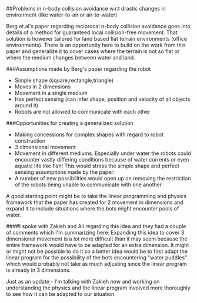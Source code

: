 ##Problems in n-body collision avoidance w.r.t drastic changes in environment (like water-to-air or air-to-water)

Berg et.al's paper regarding reciprocal n-body collision avoidance goes into details of a method for guaranteed local collision-free movement. That solution is however tailored for land based flat terrain environments (office environments). There is an opportunity here to build on the work from this paper and generalize it to cover cases where the terrain is not so flat or where the medium changes between water and land.

###Assumptions made by Berg's paper regarding the robot
- Simple shape (square,rectangle,triangle)
- Moves in 2 dimensions
- Movement in a single medium
- Has perfect sensing (can infer shape, position and velocity of all objects around it)
- Robots are not allowed to communicate with each other

###Opportunities for creating a generalized solution

- Making concessions for complex shapes with regard to robot construction
- 3 dimensional movement
- Movement in different mediums. Especially under water the robots could encounter vastly differing conditions because of water currents or even aquatic life like fish! This would stress the simple shape and perfect sensing assumptions made by the paper.
- A number of new possibilities would open up on removing the restriction of the robots being unable to communicate with one another

A good starting point might be to take the linear programming and physics framework that the paper has created for 2 movement in dimensions and expand it to include situations where the bots might encounter pools of water.

####I spoke with Zakieh and Ali regarding this idea and they had a couple of comments which I'm summarizing here:
Expanding this idea to cover 3 dimensional movement is a lot more difficult than it may seem because the entire framework would have to be adapted for an extra dimension. It might or might not be possible to do it so a better idea would be to first adapt the linear program for the possibility of the bots encountering "water puddles" which would probably not take as much adjusting since the linear program is already in 3 dimensions.

Just as an update - I'm talking with Zakieh now and working on understanding the physics and the linear program involved more thoroughly to see how it can be adapted to our situation.
